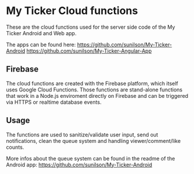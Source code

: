 # My Ticker Cloud functions

These are the cloud functions used for the server side code of the My Ticker Android and Web app.

The apps can be found here: 
<a href="https://github.com/sunilson/My-Ticker-Android">https://github.com/sunilson/My-Ticker-Android</a>
<a href="https://github.com/sunilson/My-Ticker-Angular-App">https://github.com/sunilson/My-Ticker-Angular-App</a>

## Firebase

The cloud functions are created with the Firebase platform, which itself uses Google Cloud Functions. Those functions are stand-alone functions that work in a Node.js enviroment directly on Firebase and can be triggered via HTTPS or realtime database events.

## Usage

The functions are used to sanitize/validate user input, send out notifications, clean the queue system and handling viewer/comment/like counts.

More infos about the queue system can be found in the readme of the Android app: <a href="https://github.com/sunilson/My-Ticker-Android">https://github.com/sunilson/My-Ticker-Android</a>
